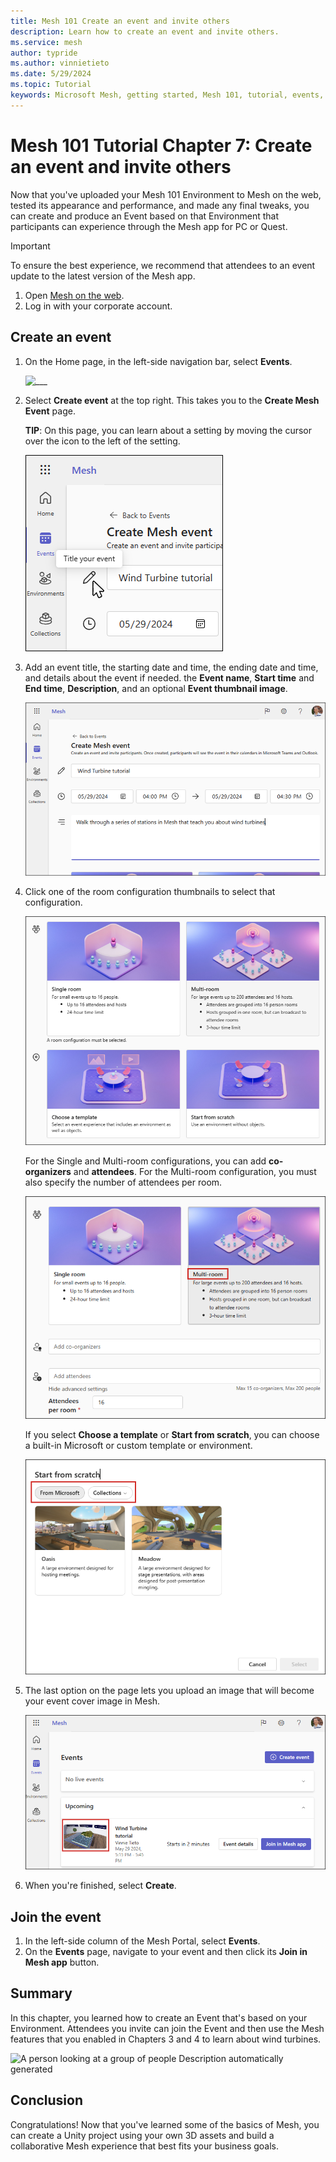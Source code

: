 ```yaml
---
title: Mesh 101 Create an event and invite others
description: Learn how to create an event and invite others.
ms.service: mesh
author: typride
ms.author: vinnietieto
ms.date: 5/29/2024
ms.topic: Tutorial
keywords: Microsoft Mesh, getting started, Mesh 101, tutorial, events, experiences
---
```


# Mesh 101 Tutorial Chapter 7: Create an event and invite others

Now that you've uploaded your Mesh 101 Environment to Mesh on the web, tested its appearance and performance, and made any final tweaks, you can
create and produce an Event based on that Environment that participants
can experience through the Mesh app for PC or Quest.

> [!IMPORTANT]
> To ensure the best experience, we recommend that attendees to an event update to the latest version of the Mesh app.

1. Open [Mesh on the web](https://portal.mesh.microsoft.com/).
1. Log in with your corporate account.

## Create an event

1. On the Home page, in the left-side navigation bar, select **Events**.

    ![___](../../../media/sample-mesh-101/466-select-events.png)

1. Select **Create event** at the top right. This takes you to the **Create Mesh Event** page.

    **TIP**: On this page, you can learn about a setting by moving the cursor over the icon to the left of the setting.

    ![___](../../../media/sample-mesh-101/521-mouse-rollover-tip.png)

1. Add an event title, the starting date and time, the ending date and time, and details about the event if needed. the **Event name**, **Start time** and **End time**, **Description**, and an optional **Event thumbnail image**.

    ![___](../../../media/sample-mesh-101/468-event-details.png)

1. Click one of the room configuration thumbnails to select that configuration.

    ![___](../../../media/sample-mesh-101/522-event-type.png)

    For the Single and Multi-room configurations, you can add **co-organizers** and **attendees**. For the Multi-room configuration, you must also specify the number of attendees per room.

    ![___](../../../media/sample-mesh-101/523-multi-room-configuration.png)

    If you select **Choose a template** or **Start from scratch**, you can choose a built-in Microsoft or custom template or environment.

    ![___](../../../media/sample-mesh-101/524-choose-ms-or-custom-environment.png)

1. The last option on the page lets you upload an image that will become your event cover image in Mesh.

    ![___](../../../media/sample-mesh-101/520-cover-image-on-event-page.png)

1. When you're finished, select **Create**.

## Join the event

1. In the left-side column of the Mesh Portal, select **Events**.
1. On the **Events** page, navigate to your event and then click its **Join in Mesh app** button.

## Summary

In this chapter, you learned how to create an Event that's based on your
Environment. Attendees you invite can join the Event and then use the Mesh
features that you enabled in Chapters 3 and 4 to learn about wind
turbines.

![A person looking at a group of people Description automatically generated](../../../media/sample-mesh-101/image108.jpg)

## Conclusion

Congratulations! Now that you've learned some of the basics of Mesh, you
can create a Unity project using your own 3D assets and build a
collaborative Mesh experience that best fits your business goals.
